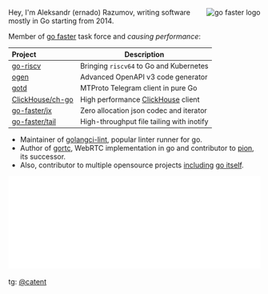 <a href="https://github.com/go-faster"><img align="right" src="https://raw.githubusercontent.com/go-faster/.github/main/profile/logo_borderless.svg" height="65" alt="go faster logo"></a>

Hey, I'm Aleksandr (ernado) Razumov, writing software mostly in Go 
starting from 2014.

Member of [go faster](https://github.com/go-faster) task force and *causing performance*:

| Project                | Description                                      |
|:-----------------------|--------------------------------------------------|
| [go-riscv][go-riscv]   | Bringing `riscv64` to Go and Kubernetes          |
| [ogen][ogen]           | Advanced OpenAPI v3 code generator               |    
| [gotd][gotd]           | MTProto Telegram client in pure Go               |
| [ClickHouse/ch-go][ch] | High performance [ClickHouse][clickhouse] client |    
| [go-faster/jx][jx]     | Zero allocation json codec and iterator          |    
| [go-faster/tail][tail] | High-throughput file tailing with inotify        |    

[jx]: https://github.com/go-faster/jx "go-faster/jx"
[ch]: https://github.com/ClickHouse/ch-go "ClickHouse/ch-go"
[tail]: https://github.com/go-faster/tail "go-faster/tail"
[ogen]: https://github.com/ogen-go/ogen "ogen-go/ogen"
[gotd]: https://github.com/gotd "gotd"
[go-riscv]: https://github.com/go-riscv "go-riscv"

[clickhouse]: https://clickhouse.com/ "ClickHouse, open-source, high performance columnar OLAP"

* Maintainer of [golangci-lint](https://github.com/golangci/golangci-lint), popular linter runner for go.
* Author of [gortc](http://github.com/gortc/), WebRTC implementation in go and contributor to [pion](https://github.com/pion), its successor.
* Also, contributor to multiple opensource projects [including](https://golang.org/issue/32441) [go itself](https://github.com/golang/go/issues/25009).

<img alt="metrics" src="github-metrics.svg">

tg: [@catent](https://t.me/catent)

